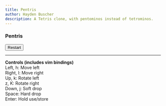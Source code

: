 ```yaml
---
title: Pentris
author: Hayden Buscher
description: A Tetris clone, with pentominos instead of tetrominos.
---
```


### Pentris
<div class="margins"><canvas id="myCanvas" width="420" height="505" style="background-color:black"></canvas></div>
<button type="button" onclick=reset()>Restart</button>
<br>

---

**Controls (includes vim bindings)**  
Left, h: Move left  
Right, l: Move right  
Up, k: Rotate left  
z, K: Rotate right  
Down, j: Soft drop  
Space: Hard drop  
Enter: Hold use/store  

<script type="text/javascript" src='js/pentris/pentris.js'></script>
